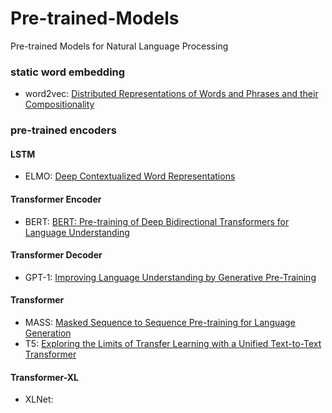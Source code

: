 # Pre-trained-Models
Pre-trained Models for Natural Language Processing

### static word embedding
- word2vec: [Distributed Representations of Words and Phrases and their Compositionality](https://arxiv.org/pdf/1310.4546.pdf)

### pre-trained encoders
#### LSTM
- ELMO: [Deep Contextualized Word Representations](https://www.aclweb.org/anthology/N18-1202.pdf)

#### Transformer Encoder
- BERT: [BERT: Pre-training of Deep Bidirectional Transformers for Language Understanding](https://arxiv.org/pdf/1810.04805.pdf)

#### Transformer Decoder
- GPT-1: [Improving Language Understanding by Generative Pre-Training](https://www.cs.ubc.ca/~amuham01/LING530/papers/radford2018improving.pdf)

#### Transformer
- MASS: [Masked Sequence to Sequence Pre-training for Language Generation](https://arxiv.org/pdf/1905.02450.pdf)
- T5: [Exploring the Limits of Transfer Learning with a Unified Text-to-Text Transformer](https://arxiv.org/pdf/1910.10683.pdf)

#### Transformer-XL
- XLNet:
